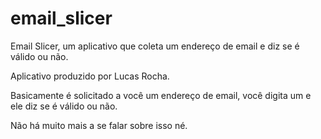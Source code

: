 # email_slicer
Email Slicer, um aplicativo que coleta um endereço de email e diz se é válido ou não.

Aplicativo produzido por Lucas Rocha.

Basicamente é solicitado a você um endereço de email, você digita um e ele diz se é válido ou não.

Não há muito mais a se falar sobre isso né.
